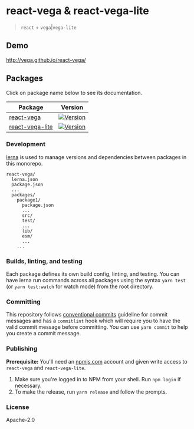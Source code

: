 # react-vega & react-vega-lite

> `react` + `vega`|`vega-lite`

## Demo

http://vega.github.io/react-vega/

## Packages

Click on package name below to see its documentation.

| Package | Version |
|--|--|
| [react-vega](https://github.com/vega/react-vega/tree/master/packages/react-vega) | [![Version](https://img.shields.io/npm/v/react-vega.svg?style=flat-square)](https://npmjs.org/package/react-vega) |
| [react-vega-lite](https://github.com/vega/react-vega/tree/master/packages/react-vega-lite) | [![Version](https://img.shields.io/npm/v/react-vega-lite.svg?style=flat-square)](https://npmjs.org/package/react-vega-lite) |

### Development

[lerna](https://github.com/lerna/lerna/) is used to manage versions and dependencies between
packages in this monorepo.

```
react-vega/
  lerna.json
  package.json
  ...
  packages/
    package1/
      package.json
      ...
      src/
      test/
      ...
      lib/
      esm/
      ...
    ...
```

### Builds, linting, and testing

Each package defines its own build config, linting, and testing. You can have lerna run commands
across all packages using the syntax `yarn test` (or `yarn test:watch` for watch mode) from the root directory.

### Committing

This repository follows [conventional commits](https://www.conventionalcommits.org/en/v1.0.0-beta.3/) guideline for commit messages and has a `commitlint` hook which will require you to have the valid commit message before committing. You can use `yarn commit` to help you create a commit message.

### Publishing

**Prerequisite:** You'll need an [npmjs.com](https://npmjs.com) account and given write access to `react-vega` and `react-vega-lite`.

1. Make sure you're logged in to NPM from your shell. Run `npm login` if necessary.
2. To make the release, run `yarn release` and follow the prompts.

### License

Apache-2.0
